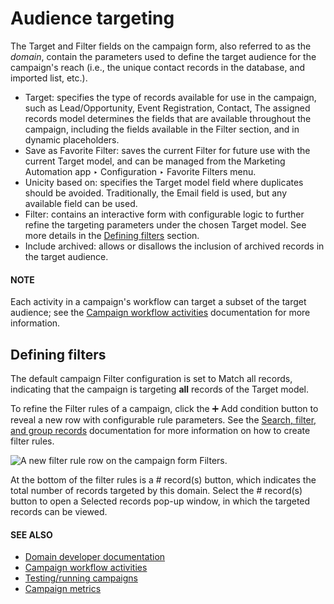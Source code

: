 # Audience targeting

The Target and Filter fields on the campaign form, also referred to as the
*domain*, contain the parameters used to define the target audience for the campaign's reach (i.e.,
the unique contact records in the database, and imported list, etc.).

- Target: specifies the type of records available for use in the campaign, such as
  Lead/Opportunity, Event Registration, Contact, The assigned
  records model determines the fields that are available throughout the campaign, including the
  fields available in the Filter section, and in dynamic placeholders.
- Save as Favorite Filter: saves the current Filter for future use with the
  current Target model, and can be managed from the Marketing Automation
  app ‣ Configuration ‣ Favorite Filters menu.
- Unicity based on: specifies the Target model field where duplicates should
  be avoided. Traditionally, the Email field is used, but any available field can be
  used.
- Filter: contains an interactive form with configurable logic to further refine the
  targeting parameters under the chosen Target model. See more details in the
  [Defining filters](#marketing-automation-defining-filters) section.
- Include archived: allows or disallows the inclusion of archived records in the target
  audience.

#### NOTE
Each activity in a campaign's workflow can target a subset of the target audience; see the
[Campaign workflow activities](workflow_activities.md) documentation for more information.

<a id="marketing-automation-defining-filters"></a>

## Defining filters

The default campaign Filter configuration is set to Match all records,
indicating that the campaign is targeting **all** records of the Target model.

To refine the Filter rules of a campaign, click the ➕ Add condition button
to reveal a new row with configurable rule parameters. See the [Search, filter, and group
records](../../essentials/search.md#search-custom-filters) documentation for more information on how to create filter rules.

![A new filter rule row on the campaign form Filters.](applications/marketing/marketing_automation/target_audience/domain-filters.png)

At the bottom of the filter rules is a # record(s) button, which indicates the total
number of records targeted by this domain. Select the # record(s) button to open a
Selected records pop-up window, in which the targeted records can be viewed.

#### SEE ALSO
- [Domain developer documentation](../../../developer/reference/backend/orm.md#reference-orm-domains)
- [Campaign workflow activities](workflow_activities.md)
- [Testing/running campaigns](testing_running.md)
- [Campaign metrics](understanding_metrics.md)

